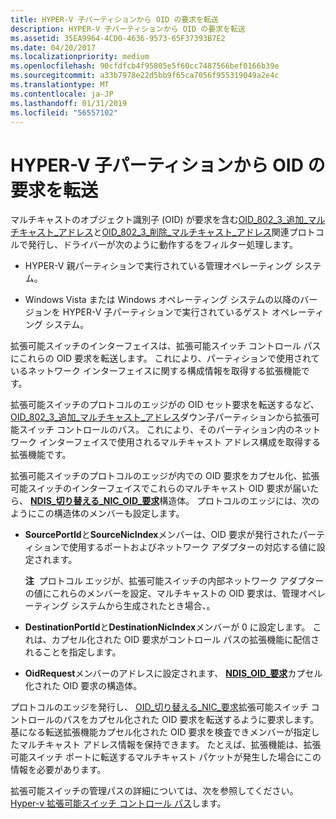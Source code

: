 ```yaml
---
title: HYPER-V 子パーティションから OID の要求を転送
description: HYPER-V 子パーティションから OID の要求を転送
ms.assetid: 35EA9964-4CD0-4636-9573-65F37393B7E2
ms.date: 04/20/2017
ms.localizationpriority: medium
ms.openlocfilehash: 90cfdfcb4f95805e5f60cc7487566bef0166b39e
ms.sourcegitcommit: a33b7978e22d5bb9f65ca7056f955319049a2e4c
ms.translationtype: MT
ms.contentlocale: ja-JP
ms.lasthandoff: 01/31/2019
ms.locfileid: "56557102"
---
```

# <a name="forwarding-oid-requests-from-a-hyper-v-child-partition"></a>HYPER-V 子パーティションから OID の要求を転送


マルチキャストのオブジェクト識別子 (OID) が要求を含む[OID\_802\_3\_追加\_マルチキャスト\_アドレス](https://msdn.microsoft.com/library/windows/hardware/ff569068)と[OID\_802\_3\_削除\_マルチキャスト\_アドレス](https://msdn.microsoft.com/library/windows/hardware/ff569070)関連プロトコルで発行し、ドライバーが次のように動作するをフィルター処理します。

-   HYPER-V 親パーティションで実行されている管理オペレーティング システム。

-   Windows Vista または Windows オペレーティング システムの以降のバージョンを HYPER-V 子パーティションで実行されているゲスト オペレーティング システム。

拡張可能スイッチのインターフェイスは、拡張可能スイッチ コントロール パスにこれらの OID 要求を転送します。 これにより、パーティションで使用されているネットワーク インターフェイスに関する構成情報を取得する拡張機能です。

拡張可能スイッチのプロトコルのエッジがの OID セット要求を転送するなど、 [OID\_802\_3\_追加\_マルチキャスト\_アドレス](https://msdn.microsoft.com/library/windows/hardware/ff569068)ダウン子パーティションから拡張可能スイッチ コントロールのパス。 これにより、そのパーティション内のネットワーク インターフェイスで使用されるマルチキャスト アドレス構成を取得する拡張機能です。

拡張可能スイッチのプロトコルのエッジが内での OID 要求をカプセル化、拡張可能スイッチのインターフェイスでこれらのマルチキャスト OID 要求が届いたら、 [ **NDIS\_切り替える\_NIC\_OID\_要求**](https://msdn.microsoft.com/library/windows/hardware/hh598214)構造体。 プロトコルのエッジには、次のようにこの構造体のメンバーも設定します。

-   **SourcePortId**と**SourceNicIndex**メンバーは、OID 要求が発行されたパーティションで使用するポートおよびネットワーク アダプターの対応する値に設定されます。

    **注**  プロトコル エッジが、拡張可能スイッチの内部ネットワーク アダプターの値にこれらのメンバーを設定、マルチキャストの OID 要求は、管理オペレーティング システムから生成されたとき場合、。

     

-   **DestinationPortId**と**DestinationNicIndex**メンバーが 0 に設定します。 これは、カプセル化された OID 要求がコントロール パスの拡張機能に配信されることを指定します。

-   **OidRequest**メンバーのアドレスに設定されます、 [ **NDIS\_OID\_要求**](https://msdn.microsoft.com/library/windows/hardware/ff566710)カプセル化された OID 要求の構造体。

プロトコルのエッジを発行し、 [OID\_切り替える\_NIC\_要求](https://msdn.microsoft.com/library/windows/hardware/hh598266)拡張可能スイッチ コントロールのパスをカプセル化された OID 要求を転送するように要求します。 基になる転送拡張機能カプセル化された OID 要求を検査できメンバーが指定したマルチキャスト アドレス情報を保持できます。 たとえば、拡張機能は、拡張可能スイッチ ポートに転送するマルチキャスト パケットが発生した場合にこの情報を必要があります。

拡張可能スイッチの管理パスの詳細については、次を参照してください。 [Hyper-v 拡張可能スイッチ コントロール パス](hyper-v-extensible-switch-control-path.md)します。

 

 





